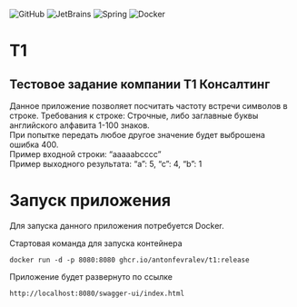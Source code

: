 <div>

![GitHub](https://img.shields.io/badge/github-%23121011.svg?style=for-the-badge&logo=github&logoColor=white)
![JetBrains](https://img.shields.io/badge/IntelliJ%20IDEA-java-blue?style=for-the-badge&logo=jetbrains&logoColor=white)
![Spring](https://img.shields.io/badge/Spring-green?style=for-the-badge&logo=spring&logoColor=white)
![Docker](https://img.shields.io/badge/Docker-blue?style=for-the-badge&logo=docker&logoColor=white)
</div>


# T1
## Тестовое задание компании Т1 Консалтинг

Данное приложение позволяет посчитать частоту встречи символов в строке.
Требования к строке: Строчные, либо заглавные буквы английского алфавита 1-100 знаков.  
При попытке передать любое другое значение будет выброшена ошибка 400.  
Пример входной строки: “aaaaabcccc”  
Пример выходного результата: “a”: 5, “c”: 4, “b”: 1

# Запуск приложения
Для запуска данного приложения потребуется Docker.

Стартовая команда для запуска контейнера

```
docker run -d -p 8080:8080 ghcr.io/antonfevralev/t1:release
```

Приложение будет развернуто по ссылке

```
http://localhost:8080/swagger-ui/index.html
```
